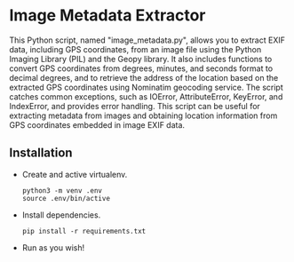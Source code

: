 # Image Metadata Extractor
 
This Python script, named "image_metadata.py", allows you to extract EXIF data, including GPS coordinates, from an image file using the Python Imaging Library (PIL) and the Geopy library. It also includes functions to convert GPS coordinates from degrees, minutes, and seconds format to decimal degrees, and to retrieve the address of the location based on the extracted GPS coordinates using Nominatim geocoding service. The script catches common exceptions, such as IOError, AttributeError, KeyError, and IndexError, and provides error handling. This script can be useful for extracting metadata from images and obtaining location information from GPS coordinates embedded in image EXIF data.

## Installation
* Create and active virtualenv.
    ```
    python3 -m venv .env
    source .env/bin/active
    ```
* Install dependencies.
    ```
    pip install -r requirements.txt
    ```
* Run as you wish!

